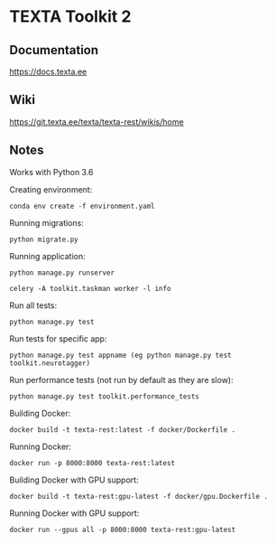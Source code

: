 # TEXTA Toolkit 2

## Documentation

https://docs.texta.ee

## Wiki

https://git.texta.ee/texta/texta-rest/wikis/home

## Notes

Works with Python 3.6

Creating environment:

`conda env create -f environment.yaml`

Running migrations:

`python migrate.py`

Running application:

`python manage.py runserver`

`celery -A toolkit.taskman worker -l info`

Run all tests:

`python manage.py test`

Run tests for specific app:

`python manage.py test appname (eg python manage.py test toolkit.neurotagger)`

Run performance tests (not run by default as they are slow):

`python manage.py test toolkit.performance_tests`

Building Docker:

`docker build -t texta-rest:latest -f docker/Dockerfile .`

Running Docker:

`docker run -p 8000:8000 texta-rest:latest`

Building Docker with GPU support:

`docker build -t texta-rest:gpu-latest -f docker/gpu.Dockerfile .`

Running Docker with GPU support:

`docker run --gpus all -p 8000:8000 texta-rest:gpu-latest`

